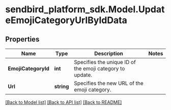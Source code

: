 
# sendbird_platform_sdk.Model.UpdateEmojiCategoryUrlByIdData

## Properties

Name | Type | Description | Notes
------------ | ------------- | ------------- | -------------
**EmojiCategoryId** | **int** | Specifies the unique ID of the emoji category to update. | 
**Url** | **string** | Specifies the new URL of the emoji category. | 

[[Back to Model list]](../README.md#documentation-for-models)
[[Back to API list]](../README.md#documentation-for-api-endpoints)
[[Back to README]](../README.md)


